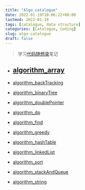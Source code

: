 ```yaml
---
title: "Algo_catalogue"
date: 2022-01-19T10:06:22+08:00
lastmod: 2022-01-19
tags: [catalogue, data structure]
categories: [Catalogue, Coding]
slug: algo-catalogue
draft: false
---
```

> 学习[代码随想录](https://programmercarl.com/)笔记

- [algorithm_array](https://qizhengzou.github.io/algorithm_array/)
   - 
- [algorithm_backTracking](https://qizhengzou.github.io/algorithm_backtracking/)
    
- [algorithm_binaryTree](https://qizhengzou.github.io/algorithm_binarytree/)
   
- [algorithm_doublePointer](https://qizhengzou.github.io/algorithm_doublepointer/)
  
- [algorithm_dp](https://qizhengzou.github.io/dynamicprogramming/)
  
- [algorithm_find](https://qizhengzou.github.io/algorithm_find/)
    
- [algorithm_greedy](https://qizhengzou.github.io/algorithm_greedy/)
- [algorithm_hashTable](https://qizhengzou.github.io/algorithm_hashtable/)
- [algorithm_linkedList](https://qizhengzou.github.io/algorithm_linkedlist/)
- [algorithm_sort](https://qizhengzou.github.io/algorithm_sort/)
- [algorithm_stackAndQueue](https://qizhengzou.github.io/algorithm_stackandqueue/)
- [algorithm_string](https://qizhengzou.github.io/algorithm_string/)
